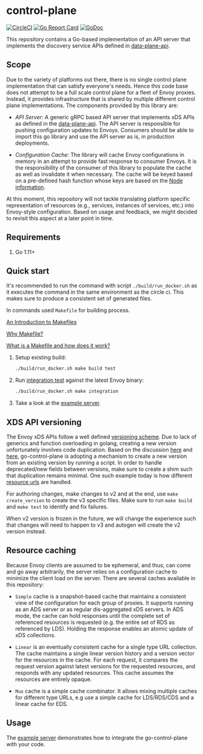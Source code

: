 # control-plane

[![CircleCI](https://circleci.com/gh/envoyproxy/go-control-plane.svg?style=svg)](https://circleci.com/gh/envoyproxy/go-control-plane)
[![Go Report Card](https://goreportcard.com/badge/github.com/envoyproxy/go-control-plane)](https://goreportcard.com/report/github.com/envoyproxy/go-control-plane)
[![GoDoc](https://godoc.org/github.com/envoyproxy/go-control-plane?status.svg)](https://godoc.org/github.com/envoyproxy/go-control-plane)

This repository contains a Go-based implementation of an API server that
implements the discovery service APIs defined in
[data-plane-api](https://github.com/envoyproxy/data-plane-api).


## Scope

Due to the variety of platforms out there, there is no single
control plane implementation that can satisfy everyone's needs. Hence this
code base does not attempt to be a full scale control plane for a fleet of
Envoy proxies. Instead, it provides infrastructure that is shared by
multiple different control plane implementations. The components provided
by this library are:

* _API Server:_ A generic gRPC based API server that implements xDS APIs as defined
  in the
  [data-plane-api](https://github.com/envoyproxy/data-plane-api). The API
  server is responsible for pushing configuration updates to
  Envoys. Consumers should be able to import this go library and use the
  API server as is, in production deployments.

* _Configuration Cache:_ The library will cache Envoy configurations in
memory in an attempt to provide fast response to consumer Envoys. It is the
responsibility of the consumer of this library to populate the cache as
well as invalidate it when necessary. The cache will be keyed based on a
pre-defined hash function whose keys are based on the
[Node information](https://github.com/envoyproxy/data-plane-api/blob/d4988844024d0bcff4bcd030552eabe3396203fa/api/base.proto#L26-L36).

At this moment, this repository will not tackle translating platform
specific representation of resources (e.g., services, instances of
services, etc.) into Envoy-style configuration. Based on usage and
feedback, we might decided to revisit this aspect at a later point in time.

## Requirements

1. Go 1.11+

## Quick start

It's recommended to run the command with script `./build/run_docker.sh` as it executes the command
in the same environment as the circle ci. This makes sure to produce a consistent set of generated files.

In commands used `Makefile` for building process.

[An Introduction to Makefiles](https://www.gnu.org/software/make/manual/html_node/Introduction.html)

[Why Makefile?](https://www.tutorialspoint.com/makefile/why_makefile.htm)

[What is a Makefile and how does it work?](https://opensource.com/article/18/8/what-how-makefile)

1. Setup existing build:

    ```sh
    ./build/run_docker.sh make build test
    ```

1. Run [integration test](pkg/test/main/README.md) against the latest Envoy binary:

    ```sh
    ./build/run_docker.sh make integration
    ```

1. Take a look at the [example server](internal/example/README.md).


## XDS API versioning

The Envoy xDS APIs follow a well defined [versioning scheme](https://www.envoyproxy.io/docs/envoy/latest/configuration/overview/versioning).
Due to lack of generics and function overloading in golang, creating a new version unfortunately involves code duplication.
Based on the discussion [here](https://docs.google.com/document/d/1ZkHpz6DwEUmAlG0kb2Mgu4iaeQC2Bbb0egMbECoNNKY/edit?ts=5e602993#heading=h.15nsmgmjaaml) and [here](https://envoyproxy.slack.com/archives/C7LDJTM6Z/p1582925082005300), go-control-plane is adopting a mechanism to create a new version from an existing version by running a script.
In order to handle deprecated/new fields between versions, make sure to create a shim such that duplication remains minimal. One such example today is how different [resource urls](https://github.com/envoyproxy/go-control-plane/tree/master/pkg/resource) are handled.

For authoring changes, make changes to v2 and at the end, use `make create_version` to create the v3 specific files.
Make sure to run `make build` and `make test` to identify and fix failures.

When v2 version is frozen in the future, we will change the experience such that changes will need to happen to v3 and autogen will create the v2 version instead.

## Resource caching

Because Envoy clients are assumed to be ephemeral, and thus, can come and go
away arbitrarily, the server relies on a configuration cache to minimize the
client load on the server. There are several caches available in this
repository:

- `Simple` cache is a snapshot-based cache that maintains a consistent view of
  the configuration for each group of proxies. It supports running as an ADS
  server or as regular dis-aggregated xDS servers. In ADS mode, the cache can
  hold responses until the complete set of referenced resources is requested
  (e.g. the entire set of RDS as referenced by LDS). Holding the response
  enables an atomic update of xDS collections.

- `Linear` is an eventually consistent cache for a single type URL collection.
  The cache maintains a single linear version history and a version vector for
  the resources in the cache. For each request, it compares the request version
  against latest versions for the requested resources, and responds with any
  updated resources. This cache assumes the resources are entirely opaque.

- `Mux` cache is a simple cache combinator. It allows mixing multiple caches
  for different type URLs, e.g use a simple cache for LDS/RDS/CDS and a linear
  cache for EDS.

## Usage

The [example server](internal/example/README.md) demonstrates how to integrate the go-control-plane with your code.

